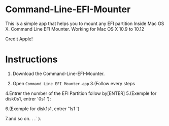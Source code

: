 # Command-Line-EFI-Mounter
This is a simple app that helps you to mount any EFI partition
Inside Mac OS X. 
Command Line EFI Mounter.
Working for Mac OS X 10.9 to 10.12
  
Credit Apple!

# Instructions

1.  Download the Command-Line-EFI-Mounter.
 

2.  Open `Command Line EFI Mounter.app`
3.(Follow every steps

4.Entrer the number of the EFI Partition follow by[ENTER] 
5.(Exemple for disk0s1, entrer '0s1 '):

6.(Exemple for disk1s1, entrer '1s1 ')

7.and so on. . .` ).
